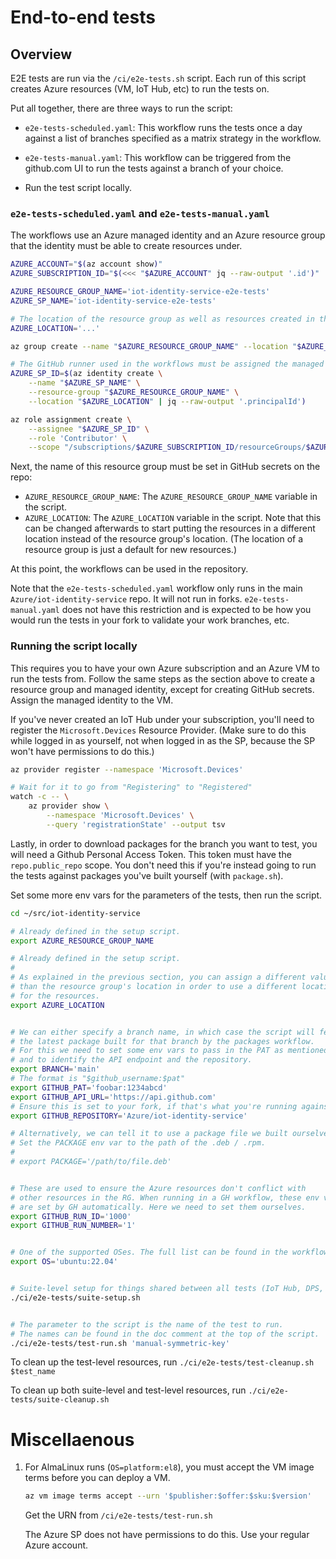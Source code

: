 # End-to-end tests

## Overview

E2E tests are run via the `/ci/e2e-tests.sh` script. Each run of this script creates Azure resources (VM, IoT Hub, etc) to run the tests on.

Put all together, there are three ways to run the script:

- `e2e-tests-scheduled.yaml`: This workflow runs the tests once a day against a list of branches specified as a matrix strategy in the workflow.

- `e2e-tests-manual.yaml`: This workflow can be triggered from the github.com UI to run the tests against a branch of your choice.

- Run the test script locally.


### `e2e-tests-scheduled.yaml` and `e2e-tests-manual.yaml`

The workflows use an Azure managed identity and an Azure resource group that the identity must be able to create resources under.

```sh
AZURE_ACCOUNT="$(az account show)"
AZURE_SUBSCRIPTION_ID="$(<<< "$AZURE_ACCOUNT" jq --raw-output '.id')"

AZURE_RESOURCE_GROUP_NAME='iot-identity-service-e2e-tests'
AZURE_SP_NAME='iot-identity-service-e2e-tests'

# The location of the resource group as well as resources created in the group.
AZURE_LOCATION='...'

az group create --name "$AZURE_RESOURCE_GROUP_NAME" --location "$AZURE_LOCATION"

# The GitHub runner used in the workflows must be assigned the managed identity created in this step
AZURE_SP_ID=$(az identity create \
    --name "$AZURE_SP_NAME" \
    --resource-group "$AZURE_RESOURCE_GROUP_NAME" \
    --location "$AZURE_LOCATION" | jq --raw-output '.principalId')

az role assignment create \
    --assignee "$AZURE_SP_ID" \
    --role 'Contributor' \
    --scope "/subscriptions/$AZURE_SUBSCRIPTION_ID/resourceGroups/$AZURE_RESOURCE_GROUP_NAME"
```

Next, the name of this resource group must be set in GitHub secrets on the repo:

- `AZURE_RESOURCE_GROUP_NAME`: The `AZURE_RESOURCE_GROUP_NAME` variable in the script.
- `AZURE_LOCATION`: The `AZURE_LOCATION` variable in the script. Note that this can be changed afterwards to start putting the resources in a different location instead of the resource group's location. (The location of a resource group is just a default for new resources.)

At this point, the workflows can be used in the repository.

Note that the `e2e-tests-scheduled.yaml` workflow only runs in the main `Azure/iot-identity-service` repo. It will not run in forks. `e2e-tests-manual.yaml` does not have this restriction and is expected to be how you would run the tests in your fork to validate your work branches, etc.


### Running the script locally

This requires you to have your own Azure subscription and an Azure VM to run the tests from. Follow the same steps as the section above to create a resource group and managed identity, except for creating GitHub secrets. Assign the managed identity to the VM.

If you've never created an IoT Hub under your subscription, you'll need to register the `Microsoft.Devices` Resource Provider. (Make sure to do this while logged in as yourself, not when logged in as the SP, because the SP won't have permissions to do this.)

```sh
az provider register --namespace 'Microsoft.Devices'

# Wait for it to go from "Registering" to "Registered"
watch -c -- \
    az provider show \
        --namespace 'Microsoft.Devices' \
        --query 'registrationState' --output tsv
```

Lastly, in order to download packages for the branch you want to test, you will need a Github Personal Access Token. This token must have the `repo.public_repo` scope. You don't need this if you're instead going to run the tests against packages you've built yourself (with `package.sh`).

Set some more env vars for the parameters of the tests, then run the script.

```sh
cd ~/src/iot-identity-service

# Already defined in the setup script.
export AZURE_RESOURCE_GROUP_NAME

# Already defined in the setup script.
#
# As explained in the previous section, you can assign a different value here
# than the resource group's location in order to use a different location
# for the resources.
export AZURE_LOCATION


# We can either specify a branch name, in which case the script will fetch
# the latest package built for that branch by the packages workflow.
# For this we need to set some env vars to pass in the PAT as mentioned above
# and to identify the API endpoint and the repository.
export BRANCH='main'
# The format is "$github_username:$pat"
export GITHUB_PAT='foobar:1234abcd'
export GITHUB_API_URL='https://api.github.com'
# Ensure this is set to your fork, if that's what you're running against.
export GITHUB_REPOSITORY='Azure/iot-identity-service'

# Alternatively, we can tell it to use a package file we built ourselves.
# Set the PACKAGE env var to the path of the .deb / .rpm.
#
# export PACKAGE='/path/to/file.deb'


# These are used to ensure the Azure resources don't conflict with
# other resources in the RG. When running in a GH workflow, these env vars
# are set by GH automatically. Here we need to set them ourselves.
export GITHUB_RUN_ID='1000'
export GITHUB_RUN_NUMBER='1'


# One of the supported OSes. The full list can be found in the workflows files.
export OS='ubuntu:22.04'


# Suite-level setup for things shared between all tests (IoT Hub, DPS, etc)
./ci/e2e-tests/suite-setup.sh


# The parameter to the script is the name of the test to run.
# The names can be found in the doc comment at the top of the script.
./ci/e2e-tests/test-run.sh 'manual-symmetric-key'
```

To clean up the test-level resources, run `./ci/e2e-tests/test-cleanup.sh $test_name`

To clean up both suite-level and test-level resources, run `./ci/e2e-tests/suite-cleanup.sh`


# Miscellaenous

1. For AlmaLinux runs (`OS=platform:el8`), you must accept the VM image terms before you can deploy a VM.

   ```sh
   az vm image terms accept --urn '$publisher:$offer:$sku:$version'
   ```

   Get the URN from `/ci/e2e-tests/test-run.sh`

   The Azure SP does not have permissions to do this. Use your regular Azure account.
